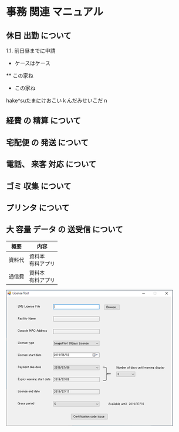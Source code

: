 # 事務 関連 マニュアル
## 休日 出勤 について
1.1. 前日昼までに申請
- ケースはケース

** この家ね
* この家ね

hake^suたまにけおこいｋんだみせいこだｎ

## 経費 の 精算 について
## 宅配便 の 発送 について
## 電話、 来客 対応 について
## ゴミ 収集 について
## プリンタ について
## 大 容量 データ の 送受信 について
|概要|内容
|--|--
|資料代|資料本<br>有料アプリ
|通信費|資料本<br>有料アプリ

![スクリーンショット](img/s1.png)